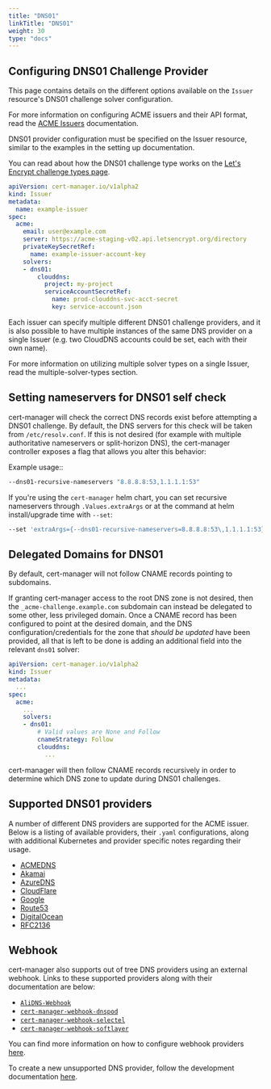 ```yaml
---
title: "DNS01"
linkTitle: "DNS01"
weight: 30
type: "docs"
---
```


## Configuring DNS01 Challenge Provider

This page contains details on the different options available on the `Issuer`
resource's DNS01 challenge solver configuration.

For more information on configuring ACME issuers and their API format, read the
[ACME Issuers](../) documentation.

DNS01 provider configuration must be specified on the Issuer resource, similar
to the examples in the setting up documentation.

You can read about how the DNS01 challenge type works on the [Let's Encrypt
challenge types
page](https://letsencrypt.org/docs/challenge-types/#dns-01-challenge).

```yaml
apiVersion: cert-manager.io/v1alpha2
kind: Issuer
metadata:
  name: example-issuer
spec:
  acme:
    email: user@example.com
    server: https://acme-staging-v02.api.letsencrypt.org/directory
    privateKeySecretRef:
      name: example-issuer-account-key
    solvers:
    - dns01:
        clouddns:
          project: my-project
          serviceAccountSecretRef:
            name: prod-clouddns-svc-acct-secret
            key: service-account.json
```

Each issuer can specify multiple different DNS01 challenge providers, and
it is also possible to have multiple instances of the same DNS provider on a
single Issuer (e.g. two CloudDNS accounts could be set, each with their own
name).

For more information on utilizing multiple solver types on a single Issuer,
read the multiple-solver-types section.

## Setting nameservers for DNS01 self check

cert-manager will check the correct DNS records exist before attempting a DNS01
challenge.  By default, the DNS servers for this check will be taken from
`/etc/resolv.conf`.  If this is not desired (for example with multiple
authoritative nameservers or split-horizon DNS), the cert-manager controller
exposes a flag that allows you alter this behavior:

Example usage::
```bash
--dns01-recursive-nameservers "8.8.8.8:53,1.1.1.1:53"
```

If you're using the `cert-manager` helm chart, you can set recursive nameservers
through `.Values.extraArgs` or at the command at helm install/upgrade time
with `--set`:

```bash
--set 'extraArgs={--dns01-recursive-nameservers=8.8.8.8:53\,1.1.1.1:53}'
```

## Delegated Domains for DNS01

By default, cert-manager will not follow CNAME records pointing to subdomains.

If granting cert-manager access to the root DNS zone is not desired, then the
`_acme-challenge.example.com` subdomain can instead be delegated to some other,
less privileged domain.
Once a CNAME record has been configured to point at the desired domain, and the
DNS configuration/credentials for the zone that *should be updated* have been
provided, all that is left to be done is adding an additional field into the
relevant `dns01` solver:

```yaml
apiVersion: cert-manager.io/v1alpha2
kind: Issuer
metadata:
  ...
spec:
  acme:
    ...
    solvers:
    - dns01:
        # Valid values are None and Follow
        cnameStrategy: Follow
        clouddns:
          ...
```

cert-manager will then follow CNAME records recursively in order to determine
which DNS zone to update during DNS01 challenges.


## Supported DNS01 providers

A number of different DNS providers are supported for the ACME issuer. Below is
a listing of available providers, their `.yaml` configurations, along with additional Kubernetes
and provider specific notes regarding their usage.

- [ACMEDNS](./acme-dns/)
- [Akamai](./akamai/)
- [AzureDNS](./azuredns/)
- [CloudFlare](./cloudflare/)
- [Google](./google/)
- [Route53](./route53/)
- [DigitalOcean](./digitalocean/)
- [RFC2136](./rfc2136/)

## Webhook

cert-manager also supports out of tree DNS providers using an external webhook.
Links to these supported providers along with their documentation are below:

- [`AliDNS-Webhook`](https://github.com/pragkent/alidns-webhook)
- [`cert-manager-webhook-dnspod`](https://github.com/qqshfox/cert-manager-webhook-dnspod)
- [`cert-manager-webhook-selectel`](https://github.com/selectel/cert-manager-webhook-selectel)
- [`cert-manager-webhook-softlayer`](https://github.com/cgroschupp/cert-manager-webhook-softlayer)

You can find more information on how to configure webhook providers
[here](./webhook/).

To create a new unsupported DNS provider, follow the development documentation
[here](../../../contributing/dns-providers/).
